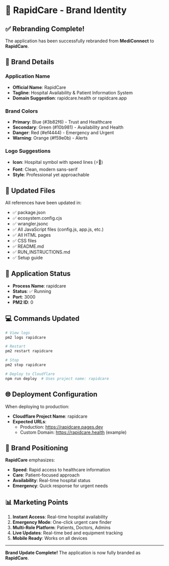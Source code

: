 # 🏥 RapidCare - Brand Identity

## ✅ Rebranding Complete!

The application has been successfully rebranded from **MediConnect** to **RapidCare**.

## 🎨 Brand Details

### **Application Name**
- **Official Name**: RapidCare
- **Tagline**: Hospital Availability & Patient Information System
- **Domain Suggestion**: rapidcare.health or rapidcare.app

### **Brand Colors**
- **Primary**: Blue (#3b82f6) - Trust and Healthcare
- **Secondary**: Green (#10b981) - Availability and Health
- **Danger**: Red (#ef4444) - Emergency and Urgent
- **Warning**: Orange (#f59e0b) - Alerts

### **Logo Suggestions**
- **Icon**: Hospital symbol with speed lines (⚡🏥)
- **Font**: Clean, modern sans-serif
- **Style**: Professional yet approachable

## 📁 Updated Files

All references have been updated in:
- ✅ package.json
- ✅ ecosystem.config.cjs
- ✅ wrangler.jsonc
- ✅ All JavaScript files (config.js, app.js, etc.)
- ✅ All HTML pages
- ✅ CSS files
- ✅ README.md
- ✅ RUN_INSTRUCTIONS.md
- ✅ Setup guide

## 🚀 Application Status

- **Process Name**: rapidcare
- **Status**: ✅ Running
- **Port**: 3000
- **PM2 ID**: 0

## 💻 Commands Updated

```bash
# View logs
pm2 logs rapidcare

# Restart
pm2 restart rapidcare

# Stop
pm2 stop rapidcare

# Deploy to Cloudflare
npm run deploy  # Uses project name: rapidcare
```

## 🌐 Deployment Configuration

When deploying to production:
- **Cloudflare Project Name**: rapidcare
- **Expected URLs**: 
  - Production: https://rapidcare.pages.dev
  - Custom Domain: https://rapidcare.health (example)

## 🎯 Brand Positioning

**RapidCare** emphasizes:
- **Speed**: Rapid access to healthcare information
- **Care**: Patient-focused approach
- **Availability**: Real-time hospital status
- **Emergency**: Quick response for urgent needs

## 📊 Marketing Points

1. **Instant Access**: Real-time hospital availability
2. **Emergency Mode**: One-click urgent care finder
3. **Multi-Role Platform**: Patients, Doctors, Admins
4. **Live Updates**: Real-time bed and equipment tracking
5. **Mobile Ready**: Works on all devices

---

**Brand Update Complete!** The application is now fully branded as **RapidCare**.